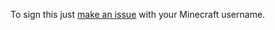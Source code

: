 To sign this just [make an issue](https://github.com/lincolnsmp/treaty/issues/new?assignees=httphypixelnet&labels=rule&projects=&template=rule.yaml&title=%5BRule%5D%3A+) with your Minecraft username.
